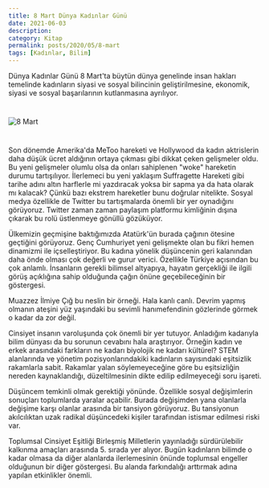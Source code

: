 ```yaml
---
title: 8 Mart Dünya Kadınlar Günü
date: 2021-06-03
description: 
category: Kitap
permalink: posts/2020/05/8-mart
tags: [Kadınlar, Bilim]
---
```


Dünya Kadınlar Günü 8 Mart'ta büytün dünya genelinde insan hakları temelinde kadınların siyasi ve sosyal bilincinin geliştirilmesine, ekonomik, siyasi ve sosyal başarılarının kutlanmasına ayrılıyor.

<div class="row" style="margin-bottom: 2.5rem; margin-top: 2.5rem;">
   <div class="ten columns"><img class="u-max-full-width" src="https://tozbulut.github.io/images/8-march.jpeg" alt="8 Mart"></div>
   <div class="two column"></div>
</div>

Son dönemde Amerika'da MeToo hareketi ve Hollywood da kadın aktrislerin daha düşük ücret aldığının ortaya çıkması gibi dikkat çeken gelişmeler oldu. Bu yeni gelişmeler olumlu olsa da onları sahiplenen "woke" hareketin durumu tartışılıyor. İlerlemeci bu yeni yaklaşım Suffragette Hareketi gibi tarihe adını altın harflerle mi yazdıracak yoksa bir sapma ya da hata olarak mı kalacak? Çünkü bazı ekstrem hareketler bunu doğrular nitelikte. Sosyal medya özellikle de Twitter bu tartışmalarda önemli bir yer oynadığını görüyoruz. Twitter zaman zaman paylaşım platformu kimliğinin dışına çıkarak bu rolü üstlenmeye gönüllü gözüküyor.

Ülkemizin geçmişine baktığımızda Atatürk'ün burada çağının ötesine geçtiğini görüyoruz. Genç Cumhuriyet yeni gelişmekte olan bu fikri hemen dinamizmi ile içselleştiriyor. Bu kadına yönelik düşüncenin geri kalanından daha önde olması çok değerli ve gurur verici. Özellikle Türkiye açısından bu çok anlamlı. İnsanların gerekli bilimsel altyapıya, hayatın gerçekliği ile ilgili görüş açıklığına sahip olduğunda çağın önüne geçebileceğinin bir göstergesi.

Muazzez İlmiye Çığ bu neslin bir örneği. Hala kanlı canlı. Devrim yapmış olmanın ateşini yüz yaşındaki bu sevimli hanımefendinin gözlerinde görmek o kadar da zor değil.

Cinsiyet insanın varoluşunda çok önemli bir yer tutuyor. Anladığım kadarıyla bilim dünyası da bu sorunun cevabını hala araştırıyor. Örneğin kadın ve erkek arasındaki farkların ne kadarı biyolojik ne kadarı kültürel? STEM alanlarında ve yönetim pozisyonlarındakiki kadınların sayısındaki eşitsizlik rakamlarla sabit. Rakamlar yalan söylemeyeceğine göre bu eşitsizliğin nereden kaynaklandığı, düzeltilmesinin dikte edilip edilmeyeceği soru işareti.

Düşüncem temkinli olmak gerektiği yönünde. Özellikle sosyal değişimlerin sonuçları toplumlarda yaralar açabilir. Burada değişimden yana olanlarla değişime karşı olanlar arasında bir tansiyon görüyoruz. Bu tansiyonun akılcılıktan uzak radikal düşüncedeki kişiler tarafından istismar edilmesi riski var.

Toplumsal Cinsiyet Eşitliği Birleşmiş Milletlerin yayınladığı sürdürülebilir kalkınma amaçları arasında 5. sırada yer alıyor. Bugün kadınların bilimde o kadar olmasa da diğer alanlarda ilerlemesinin önünde toplumsal engeller olduğunun bir diğer göstergesi. Bu alanda farkındalığı arttırmak adına yapılan etkinlikler önemli.

